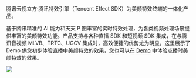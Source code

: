 腾讯云视立方·腾讯特效引擎（Tencent Effect SDK）为美颜特效终端的一体化产品。

基于腾讯精准的 AI 能力和天天 P 图丰富的实时特效处理，为各类视频处理场景提供丰富的美颜特效功能。产品支持与各种直播 SDK 和短视频 SDK 集成，在与腾讯音视频 MLVB、TRTC、UGCV 集成时，高效便捷的优势尤为明显。这里展示了 Demo 供您初步体验直播中美颜特效的效果，您也可以在 [Demo](待补充) 中体验点播时美颜特效的效果。

<img src="https://qcloudimg.tencent-cloud.cn/raw/10c05399a8b026c676969421b3f4dce5.svg" width="zoom:100%;" />

